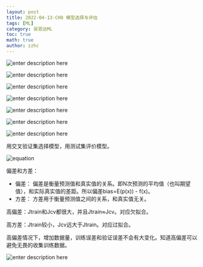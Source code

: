 ```yaml
---
layout: post
title: 2022-04-13-CH8 模型选择与评估
tags: [ML]
category: 吴恩达ML
toc: true
math: true
author: zzhc
---
```




![enter description here](http://img.zzhc321.xyz/blog/1649858575070.png)





![enter description here](http://img.zzhc321.xyz/blog/1649858697408.png)


![enter description here](http://img.zzhc321.xyz/blog/1649858833846.png)


![enter description here](http://img.zzhc321.xyz/blog/1649858859066.png)



![enter description here](http://img.zzhc321.xyz/blog/1649859103299.png)





![enter description here](http://img.zzhc321.xyz/blog/1649859210254.png)



![enter description here](http://img.zzhc321.xyz/blog/1649859420725.png)



用交叉验证集选择模型，用测试集评价模型。

![equation](http://img.zzhc321.xyz/blog/equation.svg)



偏差和方差：

 - 偏差： 偏差是衡量预测值和真实值的关系。即N次预测的平均值（也叫期望值），和实际真实值的差距。所以偏差bias=E(p(x)) - f(x)。
 - 方差： 方差用于衡量预测值之间的关系，和真实值无关。

高偏差：Jtrain和Jcv都很大，并且Jtrain≈Jcv。对应欠拟合。

高方差：Jtrain较小，Jcv远大于Jtrain。对应过拟合。

高偏差情况下，增加数据量，训练误差和验证误差不会有大变化。知道高偏差可以避免无畏的收集训练数据。

![enter description here](http://img.zzhc321.xyz/blog/1649862505918.png)
